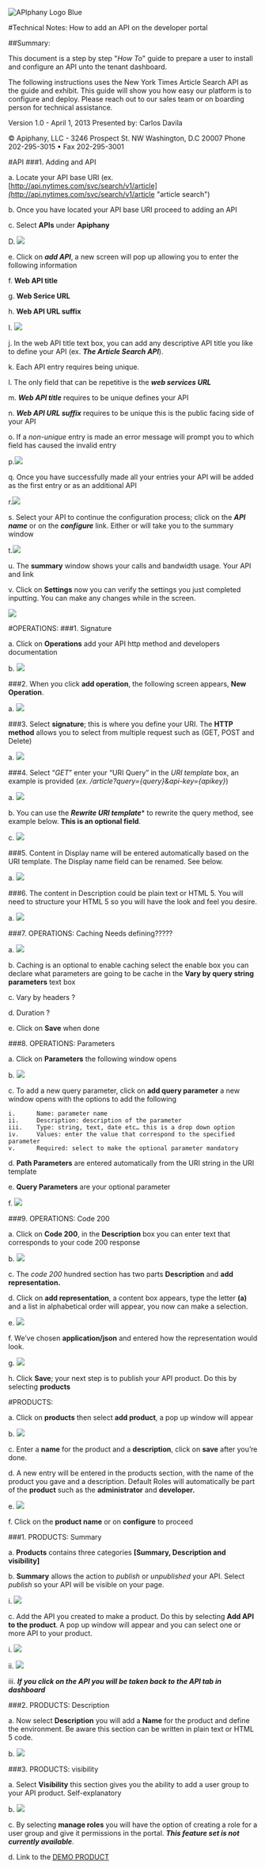 ![APIphany Logo Blue](http://i.imgur.com/fG9dSvD.png)

#Technical Notes: How to add an API on the developer portal

##Summary:

This document is a step by step "*How To*" guide to prepare a user to install and configure an API unto the tenant dashboard.

The following instructions uses the New York Times Article Search API as the guide and exhibit. This guide will show you how easy our platform is to configure and deploy. Please reach out to our sales team or on boarding person for technical assistance.


Version 1.0 - April 1, 2013 Presented by: Carlos Davila

© Apiphany, LLC - 3246 Prospect St. NW Washington, D.C 20007 Phone 202-295-3015 • Fax 202-295-3001


#API
###1. Adding and API

a. Locate your API base URI (ex. [http://api.nytimes.com/svc/search/v1/article](http://api.nytimes.com/svc/search/v1/article "article search")

b. Once you have located your API base URI proceed to adding an API

c. Select **APIs** under **Apiphany**

D. ![](http://i.imgur.com/G5XOgjN.png)

e.	Click on ***add API***, a new screen will pop up allowing you to enter the following information

f.	**Web API title**

g.	**Web Serice URL**

h.	**Web API URL suffix**

I.	![](http://i.imgur.com/p6GG8v1.png)


j.	In the web API title text box, you can add any descriptive API title you like to define your API 
(ex. ***The Article Search API***).

k.	Each API entry requires being unique.
 
l.	The only field that can be repetitive is the ***web services URL***

m.	***Web API title*** requires to be unique defines your API

n.	***Web API URL suffix*** requires to be unique this is the public facing side of your API

o.	If a *non-unique* entry is made an error message will prompt you to which field has caused the invalid entry

p.![](http://i.imgur.com/LPztR0h.png)

q.	Once you have successfully made all your entries your API will be added as the first entry or as an additional API

r.![](http://i.imgur.com/ZMdKCJn.png)

s.	Select your API to continue the configuration process; click on the ***API name*** or on the ***configure*** link. Either or will take you to the summary window

t.![](http://i.imgur.com/xLwMBNm.png)

u.	The **summary** window shows your calls and bandwidth usage. Your API and link

v.	Click on **Settings** now you can verify the settings you just completed inputting. You can make any changes while in the screen.

![](http://i.imgur.com/1hte6gj.png)

#OPERATIONS:
###1. Signature

a.	Click on **Operations** add your API http method and developers documentation

b. ![](http://i.imgur.com/0HdV690.png)

###2.	When you click **add operation**, the following screen appears, **New Operation**.

a. ![](http://i.imgur.com/35crNLA.png)


###3.	Select **signature**; this is where you define your URI. The **HTTP method** allows you to select from multiple request such as (GET, POST and Delete)

a. ![](http://i.imgur.com/dJIigT3.png)


###4.	Select “*GET*” enter your “URI Query” in the *URI template* box, an example is provided (*ex. /article?query={query}&api-key={apikey}*)

a. ![](http://i.imgur.com/v3RjqKR.png)

b.	You can use the ***Rewrite URI template**** to rewrite the query method, see example below. **This is an optional field**.

c. ![](http://i.imgur.com/YOzk8kz.png)


###5.	Content in Display name will be entered automatically based on the URI template. The Display name field can be renamed. See below.

a. ![](http://i.imgur.com/OpbGcJR.png)

###6.  The content in Description could be plain text or HTML 5. You will need to structure your HTML 5 so you will have the look and feel you desire.

a. ![](http://i.imgur.com/jc4geEd.png)

###7.  OPERATIONS: Caching Needs defining?????

a. ![](http://i.imgur.com/MQcy8EX.png)

b.	Caching is an optional to enable caching select the enable box you can declare what parameters are going to be cache in the **Vary by query string parameters** text box

c.	Vary by headers ?

d.	Duration ?

e.	Click on **Save** when done

###8.	OPERATIONS: Parameters

a.	Click on **Parameters** the following window opens

b.	![](http://i.imgur.com/gEf6iCc.png)

c.	To add a new query parameter, click on **add query parameter** a new window opens with the options to add the following

	i.		Name: parameter name
	ii.		Description: description of the parameter
	iii.	Type: string, text, date etc… this is a drop down option
	iv.		Values: enter the value that correspond to the specified parameter
	v.		Required: select to make the optional parameter mandatory

d.	**Path Parameters** are entered automatically from the URI string in the URI template

e.	**Query Parameters** are your optional parameter

f.	![](http://i.imgur.com/hSn4Dmj.png)

###9.	OPERATIONS: Code 200

a.	Click on **Code 200**, in the **Description** box you can enter text that corresponds to your code 200 response

b.	![](http://i.imgur.com/V5ENeos.png)

c.	The *code 200* hundred section has two parts **Description** and **add representation.** 

d.	Click on **add representation**, a content box appears, type the letter **(a)** and a list in alphabetical order will appear, you now can make a selection.

e. ![](http://i.imgur.com/oSRyudC.png)

f.	We’ve chosen **application/json** and entered how the representation would look.

g.	![](http://i.imgur.com/DTKQoY0.png)

h.	Click **Save**; your next step is to publish your API product. Do this by selecting **products**

#PRODUCTS:

a.	Click on **products** then select **add product**, a pop up window will appear

b.	![](http://i.imgur.com/zJwB8bl.png)

c.	Enter a **name** for the product and a **description**, click on **save** after you’re done.

d.	A new entry will be entered in the products section, with the name of the product you gave and a description. Default Roles will automatically be part of the **product** such as the **administrator** and **developer.**

e.	![](http://i.imgur.com/BFi8wnk.png)

f.	Click on the **product name** or on **configure** to proceed

###1.	PRODUCTS: Summary

a.	**Products** contains three categories **[Summary, Description and visibility]**

b.	**Summary** allows the action to *publish* or *unpublished* your API. Select *publish* so your API will be visible on your page.

i. ![](http://i.imgur.com/H1Pyvxi.png)

c.	Add the API you created to make a product. Do this by selecting **Add API to the product**. A pop up window will appear and you can select one or more API to your product.

i.	![](http://i.imgur.com/TDBooIV.png)

ii.	![](http://i.imgur.com/s8jRo2h.png)

iii.	***If you click on the API you will be taken back to the API tab in dashboard***

###2.	PRODUCTS: Description

a.	Now select **Description** you will add a **Name** for the product and define the environment. Be aware this section can be written in plain text or HTML 5 code. 

b.	![](http://i.imgur.com/nyMRdPW.png)

###3.	PRODUCTS: visibility

a.	Select **Visibility** this section gives you the ability to add a user group to your API product. Self-explanatory

b.	![](http://i.imgur.com/RdZcuBK.png)

c.	By selecting **manage roles** you will have the option of creating a role for a user group and give it permissions in the portal. ***This feature set is not currently available***. 

d.	Link to the [DEMO PRODUCT](https://carlos-demo.apiphany.com/docs/services/295 "DEMO")























